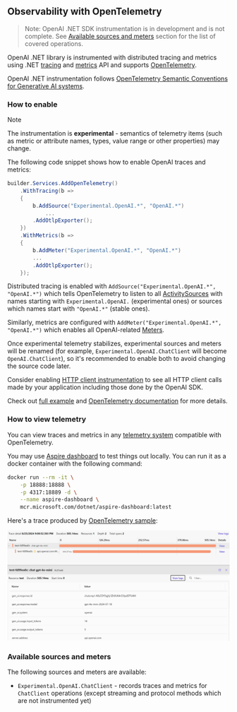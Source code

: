 ## Observability with OpenTelemetry

> Note:
> OpenAI .NET SDK instrumentation is in development and is not complete. See [Available sources and meters](#available-sources-and-meters) section for the list of covered operations.

OpenAI .NET library is instrumented with distributed tracing and metrics using .NET [tracing](https://learn.microsoft.com/dotnet/core/diagnostics/distributed-tracing)
and [metrics](https://learn.microsoft.com/dotnet/core/diagnostics/metrics-instrumentation) API and supports [OpenTelemetry](https://learn.microsoft.com/dotnet/core/diagnostics/observability-with-otel).

OpenAI .NET instrumentation follows [OpenTelemetry Semantic Conventions for Generative AI systems](https://github.com/open-telemetry/semantic-conventions/tree/main/docs/gen-ai).

### How to enable

> [!NOTE]
> The instrumentation is **experimental** - semantics of telemetry items
> (such as metric or attribute names, types, value range or other properties) may change.

The following code snippet shows how to enable OpenAI traces and metrics:

```csharp
builder.Services.AddOpenTelemetry()
    .WithTracing(b =>
    {
        b.AddSource("Experimental.OpenAI.*", "OpenAI.*")
            ...
        .AddOtlpExporter();
    })
    .WithMetrics(b =>
    {
        b.AddMeter("Experimental.OpenAI.*", "OpenAI.*")
        ...
        .AddOtlpExporter();
    });
```

Distributed tracing is enabled with `AddSource("Experimental.OpenAI.*", "OpenAI.*")` which tells OpenTelemetry to listen to all [ActivitySources](https://learn.microsoft.com/dotnet/api/system.diagnostics.activitysource) with names starting with `Experimental.OpenAI.` (experimental ones) or sources which names start with `"OpenAI.*"` (stable ones).

Similarly, metrics are configured with `AddMeter("Experimental.OpenAI.*", "OpenAI.*")` which enables all OpenAI-related [Meters](https://learn.microsoft.com/dotnet/api/system.diagnostics.metrics.meter).

Once experimental telemetry stabilizes, experimental sources and meters will be renamed (for example, `Experimental.OpenAI.ChatClient` will become `OpenAI.ChatClient`), so it's
recommended to enable both to avoid changing the source code later.

Consider enabling [HTTP client instrumentation](https://www.nuget.org/packages/OpenTelemetry.Instrumentation.Http) to see all HTTP client
calls made by your application including those done by the OpenAI SDK.

Check out [full example](../examples/OpenTelemetryExamples.cs) and [OpenTelemetry documentation](https://opentelemetry.io/docs/languages/net/getting-started/) for more details.

### How to view telemetry

You can view traces and metrics in any [telemetry system](https://opentelemetry.io/ecosystem/vendors/) compatible with OpenTelemetry.

You may use [Aspire dashboard](https://learn.microsoft.com/dotnet/aspire/fundamentals/dashboard/standalone) to test things out locally.
You can run it as a docker container with the following command:

```bash
docker run --rm -it \
    -p 18888:18888 \
    -p 4317:18889 -d \
    --name aspire-dashboard \
    mcr.microsoft.com/dotnet/aspire-dashboard:latest
```

Here's a trace produced by [OpenTelemetry sample](../examples/OpenTelemetryExamples.cs):

![](./images/openai-tracing-with-opentelemetry.png)

### Available sources and meters

The following sources and meters are available:

- `Experimental.OpenAI.ChatClient` - records traces and metrics for `ChatClient` operations (except streaming and protocol methods which are not instrumented yet)

